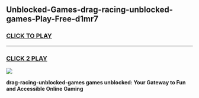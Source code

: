 
## Unblocked-Games-drag-racing-unblocked-games-Play-Free-d1mr7
<h3>
<a href="https://premium76.site?title=drag-racing-unblocked-games&ref=20A">CLICK TO PLAY</a></h3>
<hr>

<h3>
<a href="https://premium76.site?title=drag-racing-unblocked-games&ref=20A">CLICK 2 PLAY</a>
  
</h3>

<a href="https://premium76.site?title=drag-racing-unblocked-games&ref=20A"><img src="https://clearcache.store/games.png"></a>


**drag-racing-unblocked-games games unblocked: Your Gateway to Fun and Accessible Online Gaming**
